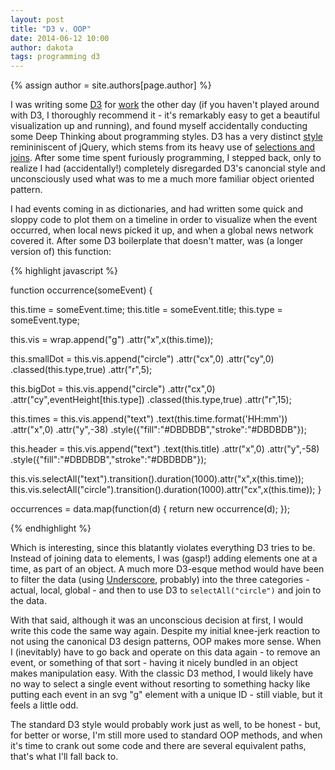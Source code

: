 ```yaml
---
layout: post
title: "D3 v. OOP"
date: 2014-06-12 10:00
author: dakota
tags: programming d3
---
```


{% assign author = site.authors[page.author] %}

I was writing some [D3](http://www.d3js.org) for [work](http://www.stresearch.com) the other day (if you haven't played around with D3, I thoroughly recommend it - it's remarkably easy to get a beautiful visualization up and running), and found myself accidentally conducting some Deep Thinking about programming styles. D3 has a very distinct [style](http://bl.ocks.org/mbostock/3943967) remininiscent of jQuery, which stems from its heavy use of [selections and joins](http://bost.ocks.org/mike/join/). After some time spent furiously programming, I stepped back, only to realize I had (accidentally!) completely disregarded D3's canoncial style and unconsciously used what was to me a much more familiar object oriented pattern.

I had events coming in as dictionaries, and had written some quick and sloppy code to plot them on a timeline in order to visualize when the event occurred, when local news picked it up, and when a global news network covered it. After some D3 boilerplate that doesn't matter, was (a longer version of) this function:

{% highlight javascript %}

function occurrence(someEvent) {

  this.time = someEvent.time;
  this.title = someEvent.title;
  this.type = someEvent.type;

  this.vis = wrap.append("g")
                 .attr("x",x(this.time));

  this.smallDot = this.vis.append("circle")
                      .attr("cx",0)
                      .attr("cy",0)
                      .classed(this.type,true)
                      .attr("r",5);

  this.bigDot = this.vis.append("circle")
                      .attr("cx",0)
                      .attr("cy",eventHeight[this.type])
                      .classed(this.type,true)
                      .attr("r",15);

  this.times = this.vis.append("text")
                      .text(this.time.format('HH:mm'))
                      .attr("x",0)
                      .attr("y",-38)
                      .style({"fill":"#DBDBDB","stroke":"#DBDBDB"});

  this.header = this.vis.append("text")
                      .text(this.title)
                      .attr("x",0)
                      .attr("y",-58)
                      .style({"fill":"#DBDBDB","stroke":"#DBDBDB"});

  this.vis.selectAll("text").transition().duration(1000).attr("x",x(this.time));
  this.vis.selectAll("circle").transition().duration(1000).attr("cx",x(this.time));
}

occurrences = data.map(function(d) { return new occurrence(d); });

{% endhighlight %}

Which is interesting, since this blatantly violates everything D3 tries to be. Instead of joining data to elements, I was (gasp!) adding elements one at a time, as part of an object. A much more D3-esque method would have been to filter the data (using [Underscore](http://www.underscorejs.org), probably) into the three categories - actual, local, global - and then to use D3 to `selectAll("circle")` and join to the data.

With that said, although it was an unconscious decision at first, I would write this code the same way again. Despite my initial knee-jerk reaction to not using the canonical D3 design patterns, OOP makes more sense. When I (inevitably) have to go back and operate on this data again - to remove an event, or something of that sort - having it nicely bundled in an object makes manipulation easy. With the classic D3 method, I would likely have no way to select a single event without resorting to something hacky like putting each event in an svg "g" element with a unique ID - still viable, but it feels a little odd.

The standard D3 style would probably work just as well, to be honest - but, for better or worse, I'm still more used to standard OOP methods, and when it's time to crank out some code and there are several equivalent paths, that's what I'll fall back to.
